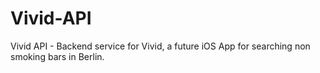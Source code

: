# Vivid-API
Vivid API - Backend service for Vivid, a future iOS App for searching non smoking bars in Berlin. 
